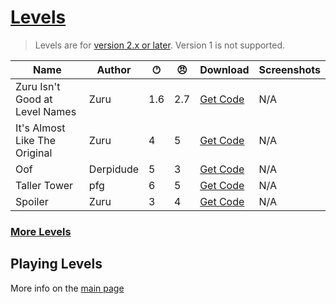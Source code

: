 # [Levels](https://pfgithub.github.io/goilevelmod/levels.html)

> Levels are for [version 2.x or later](https://github.com/pfgithub/goilevelmod/releases). Version 1 is not supported.

| Name                           | Author           | 🕐︎ | 😠︎ | Download                                  | Screenshots |
|--------------------------------|------------------|-----|-----|-------------------------------------------|-------------|
| Zuru Isn't Good at Level Names | Zuru             | 1.6 | 2.7 | [Get Code](levels/zuruIsntGoodAtLevelNames.txt) | N/A         |
| It's Almost Like The Original  | Zuru             | 4 | 5 | [Get Code](levels/itsAlmostLikeTheOriginal.txt) | N/A         |
| Oof  | Derpidude             | 5 | 3 | [Get Code](levels/oof.txt) | N/A         |
| Taller Tower  | pfg             |6 | 5 | [Get Code](levels/tallertower.txt) | N/A         |
| Spoiler                        | Zuru             | 3   | 4   | [Get Code](levels/spoiler.txt)            | N/A         |

### [More Levels](https://docs.google.com/spreadsheets/d/1PiDh_Kk8_2RwIr03tHOT1qwdlY102GMFQ6_wALynjrA/edit?usp=sharing)





## Playing Levels

More info on the [main page](README.md)
